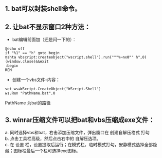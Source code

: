 ## 1. bat可以封装shell命令。
## 2. 让bat不显示窗口2种方法：
 * bat编辑前面加（还是闪一下的）：
 ```
@echo off        
if "%1" == "h" goto begin   
mshta vbscript:createobject("wscript.shell").run("""%~nx0"" h",0)(window.close)&&exit    
:begin  
REM   
```
 * 创建一个vbs文件-内容：
```
set ws=WScript.CreateObject("WScript.Shell")    
ws.Run "PathName.bat",0
```
PathName 为bat的路径
## 3. winrar压缩文件可以把bat和vbs压缩成exe文件：
 a. 同时选择vbs和bat，右击添加压缩文件，弹出窗口在 创建自解压格式 打勾  
 b. 点击工具栏高级，然后点击右中的 自解压选项。  
 c. 在 设置 栏，设置提取后运行；在模式栏，临时模式打勾，安静模式选择全部隐藏；图标栏最后一个栏可选择exe图标。  
